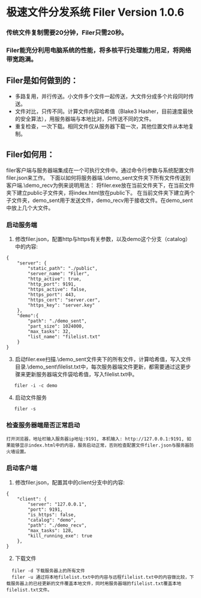 # 极速文件分发系统 Filer Version 1.0.6
### 传统文件复制需要20分钟，Filer只需20秒。
### Filer能充分利用电脑系统的性能，将多核平行处理能力用足，将网络带宽跑满。
			
## Filer是如何做到的：
- 多路复用，并行传送。小文件多个文件一起传送，大文件分成多个片段同时传送。 
- 文件对比，只传不同。计算文件内容哈希值（Blake3 Hasher，目前速度最快的安全算法），用服务器端与本地比对，只传送不同的文件。 
- 重复检查，一次下载。相同文件仅从服务器下载一次，其他位置文件从本地复制。

## Filer如何用：
filer客户端与服务器端集成在一个可执行文件中。通过命令行参数与系统配置文件filer.json来工作。
下面以如何将服务器端.\demo_sent文件夹下所有文件传送到客户端.\demo_recv为例来说明用法：
将filer.exe放在当前文件夹下，在当前文件夹下建立public子文件夹，将index.html放在public下。
在当前文件夹下建立两个子文件夹，demo_sent用于发送文件，demo_recv用于接收文件。在demo_sent中放上几个大文件。

### 启动服务端
1. 修改filer.json，配置http与https有关参数，以及demo这个分支（catalog）中的内容:
```
{
    "server": {
        "static_path": "./public",
        "server_name": "Filer",
        "http_active": true,
        "http_port": 9191,
        "https_active": false,
        "https_port": 443,
        "https_cert": "server.cer",
        "https_key": "server.key"
    },
    "demo":{
        "path": "./demo_sent",
        "part_size": 1024000,
        "max_tasks": 32,
        "list_name": "filelist.txt"
    }
}
```   

3. 启动filer.exe扫描.\demo_sent文件夹下的所有文件，计算哈希值，写入文件目录.\demo_sent\filelist.txt中，每次服务器端文件更新，都需要通过这更步骤来更新服务器端文件袋哈希值，写入filelist.txt中。   
```
   filer -i -c demo
```   

4. 启动文件服务
```
   filer -s
```   

### 检查服务器端是否正常启动
```
打开浏览器，地址栏输入服务器ip地址:9191, 本机输入: http://127.0.0.1:9191, 如果能够显示index.html中的内容，服务启动正常，否则检查配置文件filer.json与服务器防火墙设置。
```
### 启动客户端
1. 修改filer.json，配置其中的client分支中的内容:
```
{
    "client": {
        "server": "127.0.0.1",
        "port": 9191,
        "is_https": false,
        "catalog": "demo",
        "path": "./demo_recv",
        "max_tasks": 128,
        "kill_running_exe": true
    },
}    
```   
2. 下载文件
```
  filer -d 下载服务器上的所有文件
  filer -u 通过将本地filelist.txt中的内容与远程filelist.txt中的内容做比较，下载服务器上的已经更新的文件覆盖本地文件，同时用服务器端的filelist.txt覆盖本地filelist.txt文件。
``` 
